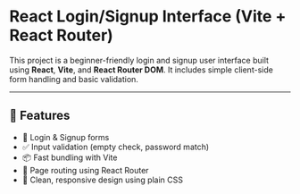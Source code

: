 # React Login/Signup Interface (Vite + React Router)

This project is a beginner-friendly login and signup user interface built using **React**, **Vite**, and **React Router DOM**. It includes simple client-side form handling and basic validation.

---

## 📌 Features

- 🔐 Login & Signup forms
- ✅ Input validation (empty check, password match)
- 📦 Fast bundling with Vite
- 🔁 Page routing using React Router
- 🧼 Clean, responsive design using plain CSS
